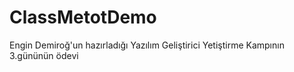 # ClassMetotDemo
Engin Demiroğ'un hazırladığı Yazılım Geliştirici Yetiştirme Kampının 3.gününün ödevi 
